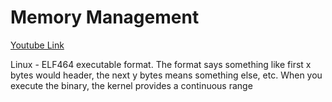# Memory Management

[Youtube Link](https://youtu.be/rDoqT-a6UFg)

Linux - ELF464 executable format. The format says something like first x bytes would header, the next y bytes means something else, etc.
When you execute the binary, the kernel provides a continuous range 